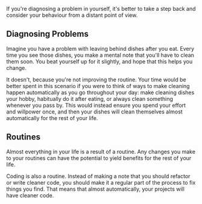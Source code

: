 If you're diagnosing a problem in yourself, it's better to take a step back and consider your behaviour from a distant point of view.

## Diagnosing Problems

Imagine you have a problem with leaving behind dishes after you eat. Every time you see those dishes, you make a mental note that you'll have to clean them soon. You beat yourself up for it slightly, and hope that this helps you change.

It doesn't, because you're not improving the routine. Your time would be better spent in this scenario if you were to think of ways to make cleaning happen automatically as you go throughout your day: make cleaning dishes your hobby, habitually do it after eating, or always clean something whenever you pass by. This would instead ensure you spend your effort and willpower once, and then your dishes will clean themselves almost automatically for the rest of your life.

## Routines

Almost everything in your life is a result of a routine. Any changes you make to your routines can have the potential to yield benefits for the rest of your life.

Coding is also a routine. Instead of making a note that you should refactor or write cleaner code, you should make it a regular part of the process to fix things you find. That means that almost automatically, your projects will have cleaner code.